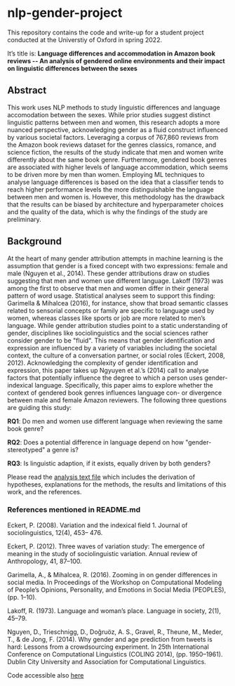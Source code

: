 # nlp-gender-project
This repository contains the code and write-up for a student project conducted at the Universtiy of Oxford in spring 2022. 

It’s title is: 
**Language differences and accommodation in Amazon book reviews --
An analysis of gendered online environments and their impact on linguistic
differences between the sexes**

## Abstract 

This work uses NLP methods to study linguistic differences and language accomodation between the sexes. While prior studies suggest distinct linguistic patterns between men and women, this research adopts a more nuanced perspective, acknowledging gender as a fluid construct influenced by various societal factors. Leveraging a corpus of 767,860 reviews from the Amazon book reviews dataset for the genres classics, romance, and science fiction, the results of the study indicate that men and women write differently about the same book genre. Furthermore, gendered book genres are associated with higher levels of language accommodation, which seems to be driven more by men than women. Employing ML techniques to analyse language differences is based on the idea that a classifier tends to reach higher performance levels the more distinguishable the language between men and women is. However, this methodology has the drawback that the results can be biased by architecture and hyperparameter choices and the quality of the data, which is why the findings of the study are preliminary. 

## Background
At the heart of many gender attribution attempts in machine learning is the assumption that gender is a fixed concept with two expressions: female and male (Nguyen et al., 2014). These gender attributions draw on studies suggesting that men and women use different language. Lakoff (1973) was among the first to observe that men and women differ in their general pattern of word usage. Statistical analyses seem to support this finding: Garimella & Mihalcea (2016), for instance, show that broad semantic classes related to sensorial concepts or family are specific to language used by women, whereas classes like sports or job are more related to men’s language. While gender attribution studies point to a static understanding of gender, disciplines like sociolinguistics and the social sciences rather consider gender to be "fluid". This means that gender identification and expression are influenced by a variety of variables including the societal context, the culture of a conversation partner, or social roles (Eckert, 2008, 2012). Acknowledging the complexity of gender identification and expression, this paper takes up Ngyuyen et al.’s (2014) call to analyse factors that potentially influence the degree to which a person uses gender-indexical language. Specifically, this paper aims to explore whether the context of gendered book genres influences language con- or divergence between male and female Amazon reviewers. The following three questions are guiding this study:

**RQ1**: Do men and women use different language when reviewing the same book genre?

**RQ2**: Does a potential difference in language depend on how "gender-stereotyped" a genre is? 

**RQ3**: Is linguistic adaption, if it exists, equally driven by both genders?

Please read the [analysis text file](text_nlp_gender.pdf) which includes the derivation of hypotheses, explanations for the methods, the results and limitations of this work, and the references.

### References mentioned in README.md

Eckert, P. (2008). Variation and the indexical field 1. Journal of sociolinguistics, 12(4), 453– 476.

Eckert, P. (2012). Three waves of variation study: The emergence of meaning in the study of sociolinguistic variation. Annual review of Anthropology, 41, 87–100.

Garimella, A., & Mihalcea, R. (2016). Zooming in on gender differences in social media. In
Proceedings of the Workshop on Computational Modeling of People’s Opinions, Personality, and Emotions in Social Media (PEOPLES), (pp. 1–10).

Lakoff, R. (1973). Language and woman’s place. Language in society, 2(1), 45–79.

Nguyen, D., Trieschnigg, D., Doğruöz, A. S., Gravel, R., Theune, M., Meder, T., & de Jong, F. (2014). Why gender and age prediction from tweets is hard: Lessons from a crowdsourcing experiment. In 25th International Conference on Computational Linguistics (COLING 2014), (pp. 1950–1961). Dublin City University and Association for Computational Linguistics.




 



Code accessible also [here](https://drive.google.com/file/d/1MuZFWWQ-UEt5csh0KBXM18u94VuywYjl/view?usp=sharing)
